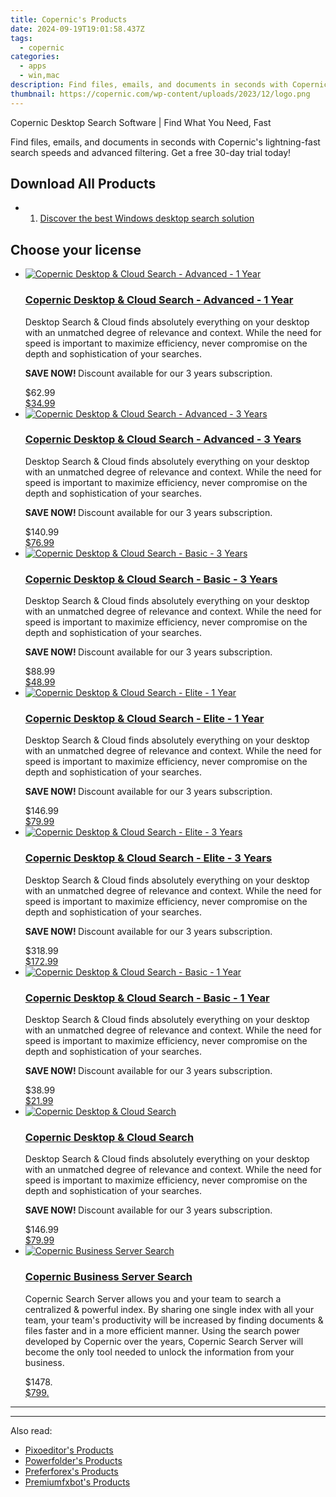 ```yaml
---
title: Copernic's Products
date: 2024-09-19T19:01:58.437Z
tags: 
  - copernic
categories: 
  - apps
  - win,mac
description: Find files, emails, and documents in seconds with Copernic&#039;s lightning-fast search speeds and advanced filtering. Get a free 30-day trial today!
thumbnail: https://copernic.com/wp-content/uploads/2023/12/logo.png
---
```


Copernic Desktop Search Software | Find What You Need, Fast

Find files, emails, and documents in seconds with Copernic&#039;s lightning-fast search speeds and advanced filtering. Get a free 30-day trial today!

<!--__INIT__BEGIN__TAG__PRODUCTS__LIST__-->

## Download All Products

- 1. [Discover the best Windows desktop search solution](https://tools.techidaily.com/copernic/download/)<!--__INIT__END__TAG__PRODUCTS__LIST__-->

<!--__INIT__BEGIN__TAG__FEED_PRODUCTS__LIST__-->
## Choose your license

<div class="home-content-container">
  <ul class="home-article-list">
    <li class="home-article-item flex flex-row feedProduct">
      <div class="basis-1/3 lg:basis-1/4 xl:basis-1/5 relative flex justify-center items-center overflow-hidden">
                <a href="https://shop.copernic.com/order/cart.php?PRODS=41033091&amp;QTY=1&amp;AFFILIATE=108875" class="w-24 h-24 md:w-28 md:h-28 lg:w-32 lg:h-32 xl:w-42 xl:h-42 max-w-24 max-h-24 md:max-w-28 md:max-h-28 lg:max-w-32 lg:max-h-32 xl:max-w-42 xl:max-h-42 -pt-2">
          <img src="https://thmb.techidaily.com/056b5dc5bf38553fc5e62980ac558058cdfef6fae043dca04e140a16eeec969f.jpg" alt="Copernic Desktop &amp; Cloud Search - Advanced - 1 Year" class="relative w-full h-full rounded-full object-cover dark:brightness-75 -mt-4 p-4">
        </a>
              </div>
      <div class="flex flex-col gap-5 px-7 pb-7 basis-2/3 lg:basis-3/4 xl:basis-4/5  pt-5">
        <h3 class="home-article-title"><a href="https://shop.copernic.com/order/cart.php?PRODS=41033091&amp;QTY=1&amp;AFFILIATE=108875">Copernic Desktop &amp; Cloud Search - Advanced - 1 Year</a></h3>
        <div class="home-article-content markdown-body">
                  <html><head></head><body><p>Desktop Search &amp; Cloud finds absolutely everything on your desktop with an unmatched degree of relevance and context. While the need for speed is important to maximize efficiency, never compromise on the depth and sophistication of your searches.</p>

<p><strong>SAVE NOW! </strong>Discount&nbsp;available for our 3 years subscription.</p></body></html>                </div>
        <div class="flex flex-row feedProduct-Price">
          <div class="feedProduct-Price--Old">
            <span class="feedProduct-Price--Currency">$</span>62<span class="feedProduct-Price--Cents">.99</span>
          </div>
          <div class="">
            <a href="https://shop.copernic.com/order/cart.php?PRODS=41033091&amp;QTY=1&amp;AFFILIATE=108875">
            <span class="feedProduct-Price--Currency">$</span>34<span class="feedProduct-Price--Cents">.99</span>
            </a>
          </div>
        </div>
      </div>
    </li>
    <li class="home-article-item flex flex-row feedProduct">
      <div class="basis-1/3 lg:basis-1/4 xl:basis-1/5 relative flex justify-center items-center overflow-hidden">
                <a href="https://shop.copernic.com/order/cart.php?PRODS=41033095&amp;QTY=1&amp;AFFILIATE=108875" class="w-24 h-24 md:w-28 md:h-28 lg:w-32 lg:h-32 xl:w-42 xl:h-42 max-w-24 max-h-24 md:max-w-28 md:max-h-28 lg:max-w-32 lg:max-h-32 xl:max-w-42 xl:max-h-42 -pt-2">
          <img src="https://thmb.techidaily.com/056b5dc5bf38553fc5e62980ac558058cdfef6fae043dca04e140a16eeec969f.jpg" alt="Copernic Desktop &amp; Cloud Search - Advanced - 3 Years" class="relative w-full h-full rounded-full object-cover dark:brightness-75 -mt-4 p-4">
        </a>
              </div>
      <div class="flex flex-col gap-5 px-7 pb-7 basis-2/3 lg:basis-3/4 xl:basis-4/5  pt-5">
        <h3 class="home-article-title"><a href="https://shop.copernic.com/order/cart.php?PRODS=41033095&amp;QTY=1&amp;AFFILIATE=108875">Copernic Desktop &amp; Cloud Search - Advanced - 3 Years</a></h3>
        <div class="home-article-content markdown-body">
                  <html><head></head><body><p>Desktop Search &amp; Cloud finds absolutely everything on your desktop with an unmatched degree of relevance and context. While the need for speed is important to maximize efficiency, never compromise on the depth and sophistication of your searches.</p>

<p><strong>SAVE NOW! </strong>Discount&nbsp;available for our 3 years subscription.</p></body></html>                </div>
        <div class="flex flex-row feedProduct-Price">
          <div class="feedProduct-Price--Old">
            <span class="feedProduct-Price--Currency">$</span>140<span class="feedProduct-Price--Cents">.99</span>
          </div>
          <div class="">
            <a href="https://shop.copernic.com/order/cart.php?PRODS=41033095&amp;QTY=1&amp;AFFILIATE=108875">
            <span class="feedProduct-Price--Currency">$</span>76<span class="feedProduct-Price--Cents">.99</span>
            </a>
          </div>
        </div>
      </div>
    </li>
    <li class="home-article-item flex flex-row feedProduct">
      <div class="basis-1/3 lg:basis-1/4 xl:basis-1/5 relative flex justify-center items-center overflow-hidden">
                <a href="https://shop.copernic.com/order/cart.php?PRODS=41033073&amp;QTY=1&amp;AFFILIATE=108875" class="w-24 h-24 md:w-28 md:h-28 lg:w-32 lg:h-32 xl:w-42 xl:h-42 max-w-24 max-h-24 md:max-w-28 md:max-h-28 lg:max-w-32 lg:max-h-32 xl:max-w-42 xl:max-h-42 -pt-2">
          <img src="https://thmb.techidaily.com/056b5dc5bf38553fc5e62980ac558058cdfef6fae043dca04e140a16eeec969f.jpg" alt="Copernic Desktop &amp; Cloud Search - Basic - 3 Years" class="relative w-full h-full rounded-full object-cover dark:brightness-75 -mt-4 p-4">
        </a>
              </div>
      <div class="flex flex-col gap-5 px-7 pb-7 basis-2/3 lg:basis-3/4 xl:basis-4/5  pt-5">
        <h3 class="home-article-title"><a href="https://shop.copernic.com/order/cart.php?PRODS=41033073&amp;QTY=1&amp;AFFILIATE=108875">Copernic Desktop &amp; Cloud Search - Basic - 3 Years</a></h3>
        <div class="home-article-content markdown-body">
                  <html><head></head><body><p>Desktop Search &amp; Cloud finds absolutely everything on your desktop with an unmatched degree of relevance and context. While the need for speed is important to maximize efficiency, never compromise on the depth and sophistication of your searches.</p>

<p><strong>SAVE NOW! </strong>Discount&nbsp;available for our 3 years subscription.</p></body></html>                </div>
        <div class="flex flex-row feedProduct-Price">
          <div class="feedProduct-Price--Old">
            <span class="feedProduct-Price--Currency">$</span>88<span class="feedProduct-Price--Cents">.99</span>
          </div>
          <div class="">
            <a href="https://shop.copernic.com/order/cart.php?PRODS=41033073&amp;QTY=1&amp;AFFILIATE=108875">
            <span class="feedProduct-Price--Currency">$</span>48<span class="feedProduct-Price--Cents">.99</span>
            </a>
          </div>
        </div>
      </div>
    </li>
    <li class="home-article-item flex flex-row feedProduct">
      <div class="basis-1/3 lg:basis-1/4 xl:basis-1/5 relative flex justify-center items-center overflow-hidden">
                <a href="https://shop.copernic.com/order/cart.php?PRODS=41033101&amp;QTY=1&amp;AFFILIATE=108875" class="w-24 h-24 md:w-28 md:h-28 lg:w-32 lg:h-32 xl:w-42 xl:h-42 max-w-24 max-h-24 md:max-w-28 md:max-h-28 lg:max-w-32 lg:max-h-32 xl:max-w-42 xl:max-h-42 -pt-2">
          <img src="https://thmb.techidaily.com/056b5dc5bf38553fc5e62980ac558058cdfef6fae043dca04e140a16eeec969f.jpg" alt="Copernic Desktop &amp; Cloud Search - Elite - 1 Year" class="relative w-full h-full rounded-full object-cover dark:brightness-75 -mt-4 p-4">
        </a>
              </div>
      <div class="flex flex-col gap-5 px-7 pb-7 basis-2/3 lg:basis-3/4 xl:basis-4/5  pt-5">
        <h3 class="home-article-title"><a href="https://shop.copernic.com/order/cart.php?PRODS=41033101&amp;QTY=1&amp;AFFILIATE=108875">Copernic Desktop &amp; Cloud Search - Elite - 1 Year</a></h3>
        <div class="home-article-content markdown-body">
                  <html><head></head><body><p>Desktop Search &amp; Cloud finds absolutely everything on your desktop with an unmatched degree of relevance and context. While the need for speed is important to maximize efficiency, never compromise on the depth and sophistication of your searches.</p>

<p><strong>SAVE NOW! </strong>Discount&nbsp;available for our 3 years subscription.</p></body></html>                </div>
        <div class="flex flex-row feedProduct-Price">
          <div class="feedProduct-Price--Old">
            <span class="feedProduct-Price--Currency">$</span>146<span class="feedProduct-Price--Cents">.99</span>
          </div>
          <div class="">
            <a href="https://shop.copernic.com/order/cart.php?PRODS=41033101&amp;QTY=1&amp;AFFILIATE=108875">
            <span class="feedProduct-Price--Currency">$</span>79<span class="feedProduct-Price--Cents">.99</span>
            </a>
          </div>
        </div>
      </div>
    </li>
    <li class="home-article-item flex flex-row feedProduct">
      <div class="basis-1/3 lg:basis-1/4 xl:basis-1/5 relative flex justify-center items-center overflow-hidden">
                <a href="https://shop.copernic.com/order/cart.php?PRODS=41033112&amp;QTY=1&amp;AFFILIATE=108875" class="w-24 h-24 md:w-28 md:h-28 lg:w-32 lg:h-32 xl:w-42 xl:h-42 max-w-24 max-h-24 md:max-w-28 md:max-h-28 lg:max-w-32 lg:max-h-32 xl:max-w-42 xl:max-h-42 -pt-2">
          <img src="https://thmb.techidaily.com/056b5dc5bf38553fc5e62980ac558058cdfef6fae043dca04e140a16eeec969f.jpg" alt="Copernic Desktop &amp; Cloud Search - Elite - 3 Years" class="relative w-full h-full rounded-full object-cover dark:brightness-75 -mt-4 p-4">
        </a>
              </div>
      <div class="flex flex-col gap-5 px-7 pb-7 basis-2/3 lg:basis-3/4 xl:basis-4/5  pt-5">
        <h3 class="home-article-title"><a href="https://shop.copernic.com/order/cart.php?PRODS=41033112&amp;QTY=1&amp;AFFILIATE=108875">Copernic Desktop &amp; Cloud Search - Elite - 3 Years</a></h3>
        <div class="home-article-content markdown-body">
                  <html><head></head><body><p>Desktop Search &amp; Cloud finds absolutely everything on your desktop with an unmatched degree of relevance and context. While the need for speed is important to maximize efficiency, never compromise on the depth and sophistication of your searches.</p>

<p><strong>SAVE NOW! </strong>Discount&nbsp;available for our 3 years subscription.</p></body></html>                </div>
        <div class="flex flex-row feedProduct-Price">
          <div class="feedProduct-Price--Old">
            <span class="feedProduct-Price--Currency">$</span>318<span class="feedProduct-Price--Cents">.99</span>
          </div>
          <div class="">
            <a href="https://shop.copernic.com/order/cart.php?PRODS=41033112&amp;QTY=1&amp;AFFILIATE=108875">
            <span class="feedProduct-Price--Currency">$</span>172<span class="feedProduct-Price--Cents">.99</span>
            </a>
          </div>
        </div>
      </div>
    </li>
    <li class="home-article-item flex flex-row feedProduct">
      <div class="basis-1/3 lg:basis-1/4 xl:basis-1/5 relative flex justify-center items-center overflow-hidden">
                <a href="https://shop.copernic.com/order/cart.php?PRODS=41027763&amp;QTY=1&amp;AFFILIATE=108875" class="w-24 h-24 md:w-28 md:h-28 lg:w-32 lg:h-32 xl:w-42 xl:h-42 max-w-24 max-h-24 md:max-w-28 md:max-h-28 lg:max-w-32 lg:max-h-32 xl:max-w-42 xl:max-h-42 -pt-2">
          <img src="https://thmb.techidaily.com/056b5dc5bf38553fc5e62980ac558058cdfef6fae043dca04e140a16eeec969f.jpg" alt="Copernic Desktop &amp; Cloud Search - Basic - 1 Year" class="relative w-full h-full rounded-full object-cover dark:brightness-75 -mt-4 p-4">
        </a>
              </div>
      <div class="flex flex-col gap-5 px-7 pb-7 basis-2/3 lg:basis-3/4 xl:basis-4/5  pt-5">
        <h3 class="home-article-title"><a href="https://shop.copernic.com/order/cart.php?PRODS=41027763&amp;QTY=1&amp;AFFILIATE=108875">Copernic Desktop &amp; Cloud Search - Basic - 1 Year</a></h3>
        <div class="home-article-content markdown-body">
                  <html><head></head><body><p>Desktop Search &amp; Cloud finds absolutely everything on your desktop with an unmatched degree of relevance and context. While the need for speed is important to maximize efficiency, never compromise on the depth and sophistication of your searches.</p>

<p><strong>SAVE NOW! </strong>Discount&nbsp;available for our 3 years subscription.</p></body></html>                </div>
        <div class="flex flex-row feedProduct-Price">
          <div class="feedProduct-Price--Old">
            <span class="feedProduct-Price--Currency">$</span>38<span class="feedProduct-Price--Cents">.99</span>
          </div>
          <div class="">
            <a href="https://shop.copernic.com/order/cart.php?PRODS=41027763&amp;QTY=1&amp;AFFILIATE=108875">
            <span class="feedProduct-Price--Currency">$</span>21<span class="feedProduct-Price--Cents">.99</span>
            </a>
          </div>
        </div>
      </div>
    </li>
    <li class="home-article-item flex flex-row feedProduct">
      <div class="basis-1/3 lg:basis-1/4 xl:basis-1/5 relative flex justify-center items-center overflow-hidden">
                <a href="https://shop.copernic.com/order/cart.php?PRODS=39849321&amp;QTY=1&amp;AFFILIATE=108875" class="w-24 h-24 md:w-28 md:h-28 lg:w-32 lg:h-32 xl:w-42 xl:h-42 max-w-24 max-h-24 md:max-w-28 md:max-h-28 lg:max-w-32 lg:max-h-32 xl:max-w-42 xl:max-h-42 -pt-2">
          <img src="https://thmb.techidaily.com/056b5dc5bf38553fc5e62980ac558058cdfef6fae043dca04e140a16eeec969f.jpg" alt="Copernic Desktop &amp; Cloud Search" class="relative w-full h-full rounded-full object-cover dark:brightness-75 -mt-4 p-4">
        </a>
              </div>
      <div class="flex flex-col gap-5 px-7 pb-7 basis-2/3 lg:basis-3/4 xl:basis-4/5  pt-5">
        <h3 class="home-article-title"><a href="https://shop.copernic.com/order/cart.php?PRODS=39849321&amp;QTY=1&amp;AFFILIATE=108875">Copernic Desktop &amp; Cloud Search</a></h3>
        <div class="home-article-content markdown-body">
                  <html><head></head><body><p>Desktop Search &amp; Cloud finds absolutely everything on your desktop with an unmatched degree of relevance and context. While the need for speed is important to maximize efficiency, never compromise on the depth and sophistication of your searches.</p>

<p><strong>SAVE NOW! </strong>Discount&nbsp;available for our 3 years subscription.</p></body></html>                </div>
        <div class="flex flex-row feedProduct-Price">
          <div class="feedProduct-Price--Old">
            <span class="feedProduct-Price--Currency">$</span>146<span class="feedProduct-Price--Cents">.99</span>
          </div>
          <div class="">
            <a href="https://shop.copernic.com/order/cart.php?PRODS=39849321&amp;QTY=1&amp;AFFILIATE=108875">
            <span class="feedProduct-Price--Currency">$</span>79<span class="feedProduct-Price--Cents">.99</span>
            </a>
          </div>
        </div>
      </div>
    </li>
    <li class="home-article-item flex flex-row feedProduct">
      <div class="basis-1/3 lg:basis-1/4 xl:basis-1/5 relative flex justify-center items-center overflow-hidden">
                <a href="https://shop.copernic.com/order/cart.php?PRODS=34903323&amp;QTY=1&amp;AFFILIATE=108875" class="w-24 h-24 md:w-28 md:h-28 lg:w-32 lg:h-32 xl:w-42 xl:h-42 max-w-24 max-h-24 md:max-w-28 md:max-h-28 lg:max-w-32 lg:max-h-32 xl:max-w-42 xl:max-h-42 -pt-2">
          <img src="https://thmb.techidaily.com/056b5dc5bf38553fc5e62980ac558058cdfef6fae043dca04e140a16eeec969f.jpg" alt="Copernic Business Server Search" class="relative w-full h-full rounded-full object-cover dark:brightness-75 -mt-4 p-4">
        </a>
              </div>
      <div class="flex flex-col gap-5 px-7 pb-7 basis-2/3 lg:basis-3/4 xl:basis-4/5  pt-5">
        <h3 class="home-article-title"><a href="https://shop.copernic.com/order/cart.php?PRODS=34903323&amp;QTY=1&amp;AFFILIATE=108875">Copernic Business Server Search</a></h3>
        <div class="home-article-content markdown-body">
                  <html><head></head><body><p>Copernic Search Server allows you and your team to search a centralized &amp; powerful index. By sharing one single index with all your team, your team's productivity will be increased by finding documents &amp; files faster and in a more efficient manner. Using the search power developed by Copernic over the years, Copernic Search Server will become the only tool needed to unlock the information from your business.</p></body></html>                </div>
        <div class="flex flex-row feedProduct-Price">
          <div class="feedProduct-Price--Old">
            <span class="feedProduct-Price--Currency">$</span>1478<span class="feedProduct-Price--Cents">.</span>
          </div>
          <div class="">
            <a href="https://shop.copernic.com/order/cart.php?PRODS=34903323&amp;QTY=1&amp;AFFILIATE=108875">
            <span class="feedProduct-Price--Currency">$</span>799<span class="feedProduct-Price--Cents">.</span>
            </a>
          </div>
        </div>
      </div>
    </li>
  </ul>
</div>

<hr><!--__INIT__END__TAG__FEED_PRODUCTS__LIST__-->

<hr>

<ins class="adsbygoogle"
      style="display:block"
      data-ad-client="ca-pub-7571918770474297"
      data-ad-slot="8358498916"
      data-ad-format="auto"
      data-full-width-responsive="true"></ins>

<span class="atpl-alsoreadstyle">Also read:</span>
<div><ul>
<li><a href="https://tools.techidaily.com/pixoeditor/products/"><u>Pixoeditor's Products</u></a></li>
<li><a href="https://tools.techidaily.com/powerfolder/products/"><u>Powerfolder's Products</u></a></li>
<li><a href="https://tools.techidaily.com/preferforex/products/"><u>Preferforex's Products</u></a></li>
<li><a href="https://tools.techidaily.com/premiumfxbot/products/"><u>Premiumfxbot's Products</u></a></li>
</ul></div>

